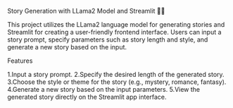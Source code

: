 Story Generation with LLama2 Model and Streamlit 📖🤖

This project utilizes the LLama2 language model for generating stories and Streamlit for creating a user-friendly frontend interface. Users can input a story prompt, specify parameters such as story length and style, and generate a new story based on the input.

Features

1.Input a story prompt.
2.Specify the desired length of the generated story.
3.Choose the style or theme for the story (e.g., mystery, romance, fantasy).
4.Generate a new story based on the input parameters.
5.View the generated story directly on the Streamlit app interface.
